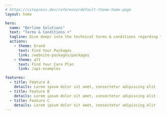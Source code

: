 ```yaml
---
# https://vitepress.dev/reference/default-theme-home-page
layout: home

hero:
  name: "Berlime Solutions"
  text: "Terms & Conditions +"
  tagline: Dive deepr into the technical terms & conditions regarding the packages & care plan you subscribed.
  actions:
    - theme: brand
      text: Find Your Packages
      link: /website-packages/packages
    - theme: alt
      text: Find Your Care Plan
      link: /api-examples

features:
  - title: Feature A
    details: Lorem ipsum dolor sit amet, consectetur adipiscing elit
  - title: Feature B
    details: Lorem ipsum dolor sit amet, consectetur adipiscing elit
  - title: Feature C
    details: Lorem ipsum dolor sit amet, consectetur adipiscing elit
---
```


